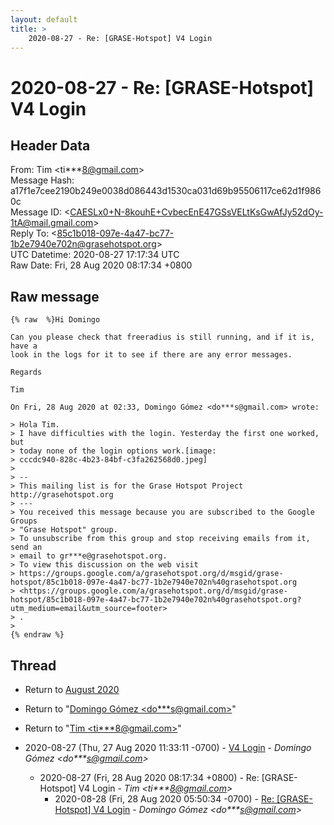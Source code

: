 ```yaml
---
layout: default
title: >
    2020-08-27 - Re: [GRASE-Hotspot] V4 Login
---
```


# 2020-08-27 - Re: [GRASE-Hotspot] V4 Login

## Header Data

From: Tim \<ti***8@gmail.com\><br>
Message Hash: a17f1e7cee2190b249e0038d086443d1530ca031d69b95506117ce62d1f9860c<br>
Message ID: \<CAESLx0+N-8kouhE+CvbecEnE47GSsVELtKsGwAfJy52dOy-1tA@mail.gmail.com\><br>
Reply To: \<85c1b018-097e-4a47-bc77-1b2e7940e702n@grasehotspot.org\><br>
UTC Datetime: 2020-08-27 17:17:34 UTC<br>
Raw Date: Fri, 28 Aug 2020 08:17:34 +0800<br>

## Raw message

```
{% raw  %}Hi Domingo

Can you please check that freeradius is still running, and if it is, have a
look in the logs for it to see if there are any error messages.

Regards

Tim

On Fri, 28 Aug 2020 at 02:33, Domingo Gómez <do***s@gmail.com> wrote:

> Hola Tim.
> I have difficulties with the login. Yesterday the first one worked, but
> today none of the login options work.[image:
> cccdc940-828c-4b23-84bf-c3fa262568d0.jpeg]
>
> --
> This mailing list is for the Grase Hotspot Project http://grasehotspot.org
> ---
> You received this message because you are subscribed to the Google Groups
> "Grase Hotspot" group.
> To unsubscribe from this group and stop receiving emails from it, send an
> email to gr***e@grasehotspot.org.
> To view this discussion on the web visit
> https://groups.google.com/a/grasehotspot.org/d/msgid/grase-hotspot/85c1b018-097e-4a47-bc77-1b2e7940e702n%40grasehotspot.org
> <https://groups.google.com/a/grasehotspot.org/d/msgid/grase-hotspot/85c1b018-097e-4a47-bc77-1b2e7940e702n%40grasehotspot.org?utm_medium=email&utm_source=footer>
> .
>
{% endraw %}
```

## Thread

+ Return to [August 2020](/archive/2020/08)

+ Return to "[Domingo Gómez <do***s<span>@</span>gmail.com>](/authors/do___s_at_gmail_com)"
+ Return to "[Tim <ti***8<span>@</span>gmail.com>](/authors/ti___8_at_gmail_com)"

+ 2020-08-27 (Thu, 27 Aug 2020 11:33:11 -0700) - [V4 Login](/archive/2020/08/ac76ff2051b27e70b7674ea3a98224e6d62b7fb3a324a57d16f7216a91724852) - _Domingo Gómez \<do***s@gmail.com\>_
  + 2020-08-27 (Fri, 28 Aug 2020 08:17:34 +0800) - Re: [GRASE-Hotspot] V4 Login - _Tim \<ti***8@gmail.com\>_
    + 2020-08-28 (Fri, 28 Aug 2020 05:50:34 -0700) - [Re: [GRASE-Hotspot] V4 Login](/archive/2020/08/43274884903802a357bc27d9b89c17a00be19253684fee47b489f12d8510f344) - _Domingo Gómez \<do***s@gmail.com\>_


